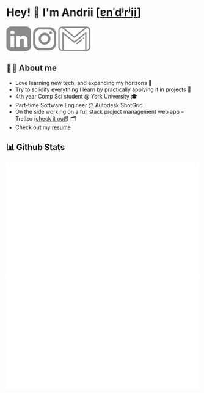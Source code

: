 # Hey! 👋 I'm Andrii [[ɐnˈdʲrʲii̯](https://drive.google.com/file/d/1yJ6bCXsHxEprSOKGQ4erl7TbeGFQb8EU/view)]

[![linkedin](assets/linkedin.svg)](https://linkedin.com/in/andrii-bohdan) [![instagram](assets/instagram.svg)](https://www.instagram.com/andrew.bohdan/) [![mail](assets/gmail.svg)](mailto:bohdan.andrii@gmail.com)

## 🙋‍♂️ About me

- Love learning new tech, and expanding my horizons 🌅
- Try to solidify everything I learn by practically applying it in projects 🧪
- 4th year Comp Sci student @ York University 🎓
- Part-time Software Engineer @ Autodesk ShotGrid
- On the side working on a full stack project management web app – Trellzo ([check it out!](https://trellzo.tech)) 🗂️
- Check out my [resume](assets/resume.pdf)

## 📊 Github Stats
<a href='https://github.com/rahul-jha98/github-stats-transparent'>
  
![Stats Overview](https://raw.githubusercontent.com/4rgc/github-stats-transparent/output/generated/overview.svg)
![Most Used Languages](https://raw.githubusercontent.com/4rgc/github-stats-transparent/output/generated/languages.svg)
</a>
